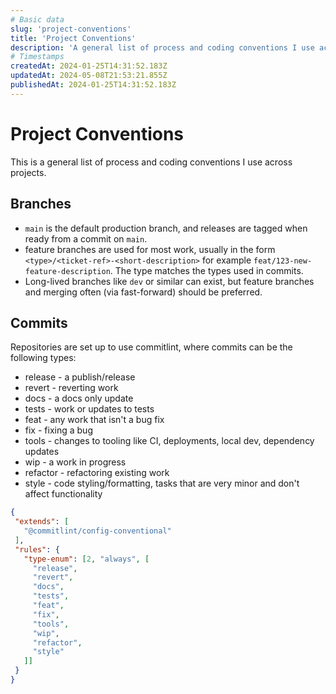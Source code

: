 ```yaml
---
# Basic data
slug: 'project-conventions'
title: 'Project Conventions'
description: 'A general list of process and coding conventions I use across projects.'
# Timestamps
createdAt: 2024-01-25T14:31:52.183Z
updatedAt: 2024-05-08T21:53:21.855Z
publishedAt: 2024-01-25T14:31:52.183Z
---
```


# Project Conventions

This is a general list of process and coding conventions I use across projects.

## Branches
- `main` is the default production branch, and releases are tagged when ready from a commit on `main`.
- feature branches are used for most work, usually in the form `<type>/<ticket-ref>-<short-description>` for example `feat/123-new-feature-description`. The type matches the types used in commits.
- Long-lived branches like `dev` or similar can exist, but feature branches and merging often (via fast-forward) should be preferred.

## Commits
Repositories are set up to use commitlint, where commits can be the following types:
- release - a publish/release
- revert - reverting work
- docs - a docs only update
- tests - work or updates to tests
- feat - any work that isn't a bug fix
- fix - fixing a bug
- tools - changes to tooling like CI, deployments, local dev, dependency updates
- wip - a work in progress
- refactor - refactoring existing work
- style - code styling/formatting, tasks that are very minor and don't affect functionality

 ```json
{
  "extends": [
    "@commitlint/config-conventional"
  ],
  "rules": {
    "type-enum": [2, "always", [
      "release",
      "revert",
      "docs",
      "tests",
      "feat",
      "fix",
      "tools",
      "wip",
      "refactor",
      "style"
    ]]
  }
}
 ```
